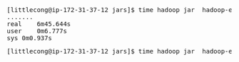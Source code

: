 <pre>
[littlecong@ip-172-31-37-12 jars]$ time hadoop jar  hadoop-examples.jar teragen -Dmapreduce.job.maps=4 -Ddfs.blocksize=32m 104857600 /user/littlecong/10G
.......
real	6m45.644s
user	0m6.777s
sys	0m0.937s
</pre>
<pre>
[littlecong@ip-172-31-37-12 jars]$ time hadoop jar  hadoop-examples.jar terasort  /user/littlecong/10G /user/littlecong/10G_sorted
</pre>